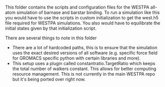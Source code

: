 This folder contains the scripts and configuration files for the WESTPA all-atom simulation of 
barnase and barstar binding. To run a simulation like this you would have to use the scripts in
custom initialization to get the west.h5 file required for WESTPA simulations. You also would
have to equilibrate the initial states given by that initialization script. 

There are several things to note in this folder
- There are a lot of hardcoded paths, this is to ensure that the simulation uses
the exact desired versions of all software (e.g. specific force field for GROMACS
specific python with certain libraries and more). 
- This setup uses a plugin called constantratio.TargetRatio which keeps the total 
number of walkers constant. This allows for better computing resource management. 
This is not currently in the main WESTPA repo but it's being ported over right now. 
